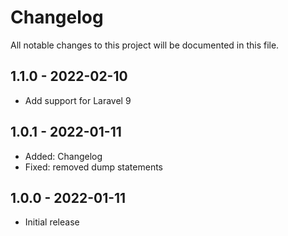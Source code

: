 # Changelog

All notable changes to this project will be documented in this file.

## 1.1.0 - 2022-02-10

- Add support for Laravel 9

## 1.0.1 - 2022-01-11

- Added: Changelog
- Fixed: removed dump statements

## 1.0.0 - 2022-01-11

- Initial release
